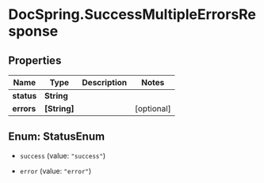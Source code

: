 # DocSpring.SuccessMultipleErrorsResponse

## Properties

Name | Type | Description | Notes
------------ | ------------- | ------------- | -------------
**status** | **String** |  | 
**errors** | **[String]** |  | [optional] 



## Enum: StatusEnum


* `success` (value: `"success"`)

* `error` (value: `"error"`)




